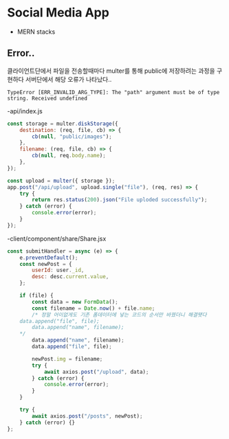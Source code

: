 # Social Media App

- MERN stacks

## Error..

클라이언트단에서 파일을 전송할때마다 multer를 통해 public에 저장하려는 과정을 구현하다 서버단에서 해당 오류가 나타났다..

    TypeError [ERR_INVALID_ARG_TYPE]: The "path" argument must be of type string. Received undefined

-api/index.js

```js
const storage = multer.diskStorage({
	destination: (req, file, cb) => {
		cb(null, "public/images");
	},
	filename: (req, file, cb) => {
		cb(null, req.body.name);
	},
});

const upload = multer({ storage });
app.post("/api/upload", upload.single("file"), (req, res) => {
	try {
		return res.status(200).json("File uploded successfully");
	} catch (error) {
		console.error(error);
	}
});
```

-client/component/share/Share.jsx

```jsx
const submitHandler = async (e) => {
	e.preventDefault();
	const newPost = {
		userId: user._id,
		desc: desc.current.value,
	};

	if (file) {
		const data = new FormData();
		const filename = Date.now() + file.name;
		/* 정말 어이없게도 기존 폼데이터에 넣는 코드의 순서만 바꿨더니 해결됏다
    data.append("file", file);
		data.append("name", filename);
    */
		data.append("name", filename);
		data.append("file", file);

		newPost.img = filename;
		try {
			await axios.post("/upload", data);
		} catch (error) {
			console.error(error);
		}
	}

	try {
		await axios.post("/posts", newPost);
	} catch (error) {}
};
```
